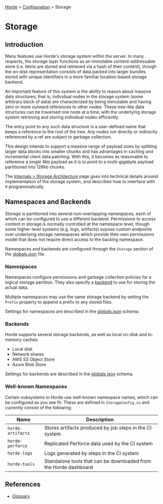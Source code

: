 [Horde](../../README.md) > [Configuration](../Config.md) > Storage

# Storage

## Introduction

Many features use Horde's storage system within the server. In many respects, the storage layer functions as an
immutable content-addressable store (i.e. items are stored and retrieved via a hash of their content), though the on-disk
representation consists of data packed into larger bundles stored with unique identifiers in a more familiar
location-based storage backend.

An important feature of this system is the ability to reason about massive data structures; that is, individual nodes
in the storage system (some arbitrary block of data) are characterized by being immutable and having zero or more
outward references to other nodes. These tree-like data structures can be traversed one node at a time, with the
underlying storage system retrieving and storing individual nodes efficiently.

The entry point to any such data structure is a user-defined name that keeps a reference to the root of the
tree. Any nodes not directly or indirectly referenced by a ref are subject to garbage collection.

This design intends to support a massive range of payload sizes by splitting larger data blocks into smaller chunks
and has advantages in caching and incremental client data patching. With this, it becomes as reasonable to reference
a single 4kb payload as it is to point to a multi-gigabyte payload partitioned into 128kb chunks.

The [Internals > Storage Architecture](../Internals/StorageArchitecture.md) page
goes into technical details around implementation of the storage system, and
describes how to interface with it programmatically.

## Namespaces and Backends

Storage is partitioned into several non-overlapping namespaces, each of which can be configured to use a different
backend. Permissions to access content in storage is normally controlled at the namespace level, though some
higher-level systems (e.g. logs, artifacts) expose custom endpoints over underlying storage namespaces which provide
their own permissions model that does not require direct access to the backing namespace.

Namespaces and backends are configured through the `Storage` section of the [globals.json](Schema/Globals.md)
file.

### Namespaces

Namespaces configure permissions and garbage collection policies for a logical storage partition. They also specify a
[backend](#backends) to use for storing the actual data.

Multiple namespaces may use the same storage backend by setting the `Prefix` property to append a prefix to any stored
files.

Settings for namespaces are described in the [globals.json](Schema/Globals.md#namespaceconfig) schema.

### Backends

Horde supports several storage backends, as well as local on-disk and in-memory caches:

* Local disk
* Network shares
* AWS S3 Object Store
* Azure Blob Store

Settings for backends are described in the [globals.json](../Config/Schema/Globals.md#backendconfig) schema.

### Well-known Namespaces

Certain subsystems in Horde use well-known namespace names, which can be configured as you see fit. These are defined in
`StorageConfig.cs` and currently consist of the following:

| Name | Description |
| ---- | ----------- |
| `horde-artifacts` | Stores artifacts produced by job steps in the CI system |
| `horde-perforce` | Replicated Perforce data used by the CI system |
| `horde-logs` | Logs generated by steps in the CI system |
| `horde-tools` | Standalone tools that can be downloaded from the Horde dashboard |

## References

* [Glossary](../Glossary.md)
